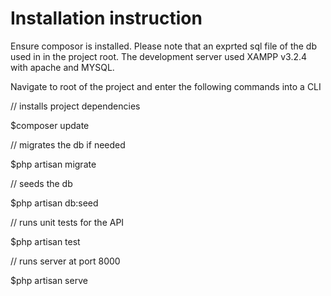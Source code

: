 # Installation instruction 

Ensure composor is installed. 
Please note that an exprted sql file of the db used in in the project root. 
The development server used XAMPP v3.2.4 with apache and MYSQL.

Navigate to root of the project and enter the following commands into a CLI


// installs project dependencies 

$composer update

// migrates the db if needed

$php artisan migrate

// seeds the db

$php artisan db:seed

// runs unit tests for the API

$php artisan test

// runs server at port 8000

$php artisan serve
